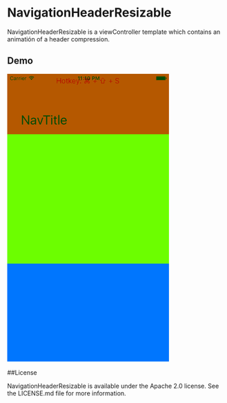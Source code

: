 # NavigationHeaderResizable

NavigationHeaderResizable is a viewController template which contains an animatión of a header compression.

## Demo

![Demo GIF](Images/NavigationHeaderResizable.gif)

##License

NavigationHeaderResizable is available under the Apache 2.0 license. See the LICENSE.md file for more information.
